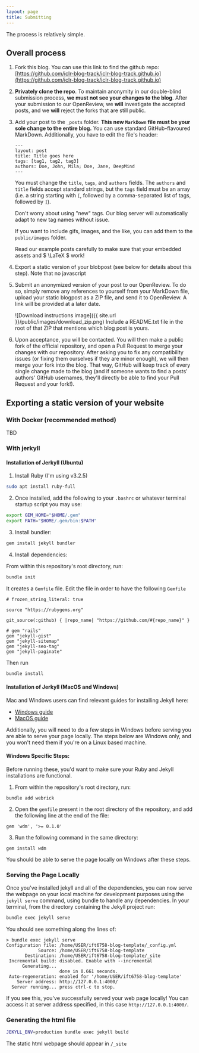 ```yaml
---
layout: page
title: Submitting
---
```


The process is relatively simple.

## Overall process

1. Fork this blog. You can use this link to find the github repo: [https://github.com/iclr-blog-track/iclr-blog-track.github.io](https://github.com/iclr-blog-track/iclr-blog-track.github.io)
2. **Privately clone the repo**. To maintain anonymity in our double-blind submission process, **we must not see your changes to the blog**. After your submission to our OpenReview, we **will** investigate the accepted posts, and we **will** reject the forks that are still public.
3. Add your post to the `_posts` folder. **This new `MarkDown` file must be your sole change to the entire blog.** You can use standard GitHub-flavoured MarkDown. Additionally, you have to edit the file's header:
    ```
   ---
    layout: post
    title: Title goes here
    tags: [tag1, tag2, tag3]
    authors: Doe, John, Mila; Doe, Jane, DeepMind
    ---
   ```
    You must change the `title`, `tags`, and `authors` fields. The `authors` and `title` fields accept standard strings, but the `tags` field must be an array (i.e. a string starting with `[`, followed by a comma-separated list of tags, followed by `]`).

    Don't worry about using "new" tags. Our blog server will automatically adapt to new tag names without issue.

    If you want to include gifs, images, and the like, you can add them to the `public/images` folder.

    Read our example posts carefully to make sure that your embedded assets and $ \LaTeX $ work!
4. Export a static version of your blobpost (see below for details about this step). Note that no javascript 
5. Submit an anonymized version of your post to our OpenReview. To do so, simply remove any references to yourself from your MarkDown file, upload your static blogpost as a ZIP file, and send it to OpenReview. A link will be provided at a later date.

    ![Download instructions image]({{ site.url }}/public/images/download_zip.png)
    Include a README.txt file in the root of that ZIP that mentions which blog post is yours.

6. Upon acceptance, you will be contacted. You will then make a public fork of the official repository, and open a Pull Request to merge your changes with our repository. After asking you to fix any compatibility issues (or fixing them ourselves if they are minor enough), we will then merge your fork into the blog. That way, GitHub will keep track of every single change made to the blog (and if someone wants to find a posts' authors' GitHub usernames, they'll directly be able to find your Pull Request and your fork!).

## Exporting a static version of your website

### With Docker (recommended method)

TBD

### With jerkyll


#### Installation of Jerkyll (Ubuntu)

1. Install Ruby (I'm using v3.2.5)

```bash
sudo apt install ruby-full
```

2. Once installed, add the following to your `.bashrc` or whatever terminal startup script you may use:

```bash
export GEM_HOME="$HOME/.gem"
export PATH="$HOME/.gem/bin:$PATH"
```

3. Install bundler:

```bash
gem install jekyll bundler
```

4. Install dependencies:

From within this repository's root directory, run:

```bash
bundle init
```
It creates a ```Gemfile``` file. Edit the file in order to have the following ```Gemfile```

```
# frozen_string_literal: true

source "https://rubygems.org"

git_source(:github) { |repo_name| "https://github.com/#{repo_name}" }

# gem "rails"
gem "jekyll-gist"
gem "jekyll-sitemap"
gem "jekyll-seo-tag" 
gem "jekyll-paginate"
```
Then run

```bash
bundle install
```

#### Installation of Jerkyll (MacOS and Windows)

Mac and Windows users can find relevant guides for installing Jekyll here:

- [Windows guide](https://jekyllrb.com/docs/installation/windows/)
- [MacOS guide](https://jekyllrb.com/docs/installation/macos/)

Additionally, you will need to do a few steps in Windows before serving you are able to serve your page locally. The steps below are Windows only, and you won't need them if you're on a Linux based machine. 

#### Windows Specific Steps:

Before running these, you'd want to make sure your Ruby and Jekyll installations are functional.

1. From within the repository's root directory, run: 

```
bundle add webrick
```

2. Open the `gemfile` present in the root directory of the repository, and add the following line at the end of the file: 

```
gem 'wdm', '>= 0.1.0'
```

3. Run the following command in the same directory: 

```
gem install wdm
```

You should be able to serve the page locally on Windows after these steps. 

### Serving the Page Locally

Once you've installed jekyll and all of the dependencies, you can now serve the webpage on your local machine for development purposes using the `jekyll serve` command, using bundle to handle any dependencies.
In your terminal, from the directory containing the Jekyll project run:

```bash
bundle exec jekyll serve
```

You should see something along the lines of:

```
> bundle exec jekyll serve
Configuration file: /home/USER/ift6758-blog-template/_config.yml
            Source: /home/USER/ift6758-blog-template
       Destination: /home/USER/ift6758-blog-template/_site
 Incremental build: disabled. Enable with --incremental
      Generating... 
                    done in 0.661 seconds.
 Auto-regeneration: enabled for '/home/USER/ift6758-blog-template'
    Server address: http://127.0.0.1:4000/
  Server running... press ctrl-c to stop.
```

If you see this, you've successfully served your web page locally!
You can access it at server address specified, in this case `http://127.0.0.1:4000/`.

### Generating the html file

```bash
JEKYLL_ENV=production bundle exec jekyll build
```

The static html webpage should appear in ```/_site```

